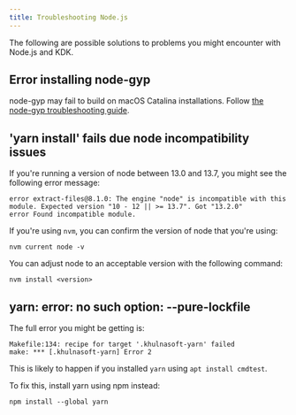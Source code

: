```yaml
---
title: Troubleshooting Node.js
---
```


The following are possible solutions to problems you might encounter with Node.js and KDK.

## Error installing node-gyp

node-gyp may fail to build on macOS Catalina installations. Follow [the node-gyp troubleshooting guide](https://github.com/nodejs/node-gyp/blob/master/macOS_Catalina.md).

## 'yarn install' fails due node incompatibility issues

If you're running a version of node between 13.0 and 13.7, you might see the following error message:

```plaintext
error extract-files@8.1.0: The engine "node" is incompatible with this module. Expected version "10 - 12 || >= 13.7". Got "13.2.0"
error Found incompatible module.
```

If you're using `nvm`, you can confirm the version of node that you're using:

```shell
nvm current node -v
```

You can adjust node to an acceptable version with the following command:

```shell
nvm install <version>
```

## yarn: error: no such option: --pure-lockfile

The full error you might be getting is:

```plaintext
Makefile:134: recipe for target '.khulnasoft-yarn' failed
make: *** [.khulnasoft-yarn] Error 2
```

This is likely to happen if you installed `yarn` using `apt install cmdtest`.

To fix this, install yarn using npm instead:

```shell
npm install --global yarn
```
